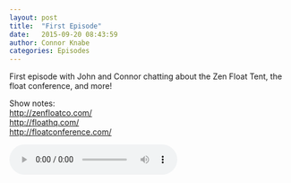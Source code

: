 ```yaml
---
layout: post
title:  "First Episode"
date:   2015-09-20 08:43:59
author: Connor Knabe
categories: Episodes
---
```


First episode with John and Connor chatting about the Zen Float Tent, the float conference, and more!

Show notes:
<br>
<a href="http://www.zenfloatco.com/">http://zenfloatco.com/</a>
<br>
<a href="http://www.floathq.com/">http://floathq.com/</a>
<br>
<a href="http://floatconference.com/">http://floatconference.com/</a>




<audio controls id="001">
  <source src="https://smiil.es/float/FloatGeeks_001_Final.mp3" type="audio/mpeg">
</audio>
